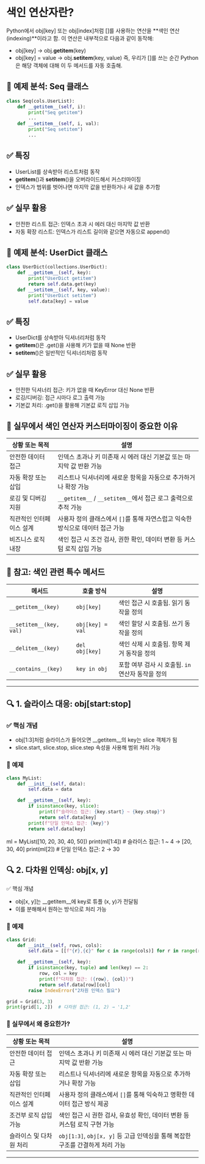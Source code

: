 # 색인 연산자란?

Python에서 obj[key] 또는 obj[index]처럼 []를 사용하는 연산을 **색인 연산(indexing)**이라고 함. 
이 연산은 내부적으로 다음과 같이 동작해:
- obj[key] → obj.__getitem__(key)
- obj[key] = value → obj.__setitem__(key, value)
즉, 우리가 []를 쓰는 순간 Python은 해당 객체에 대해 이 두 메서드를 자동 호출해.

## 🧪 예제 분석: Seq 클래스
```python
class Seq(cols.UserList):
    def __getitem__(self, i):
        print("Seq getitem")
        ...
    def __setitem__(self, i, val):
        print("Seq setitem")
        ...
```

## ✅ 특징
- UserList를 상속받아 리스트처럼 동작
- __getitem__()과 __setitem__()을 오버라이드해서 커스터마이징
- 인덱스가 범위를 벗어나면 마지막 값을 반환하거나 새 값을 추가함
## ✅ 실무 활용
- 안전한 리스트 접근: 인덱스 초과 시 에러 대신 마지막 값 반환
- 자동 확장 리스트: 인덱스가 리스트 길이와 같으면 자동으로 append()

## 🧪 예제 분석: UserDict 클래스
```python
class UserDict(collections.UserDict):
    def __getitem__(self, key):
        print("UserDict getitem")
        return self.data.get(key)
    def __setitem__(self, key, value):
        print("UserDict setitem")
        self.data[key] = value
```

## ✅ 특징
- UserDict를 상속받아 딕셔너리처럼 동작
- __getitem__()은 .get()을 사용해 키가 없을 때 None 반환
- __setitem__()은 일반적인 딕셔너리처럼 동작
## ✅ 실무 활용
- 안전한 딕셔너리 접근: 키가 없을 때 KeyError 대신 None 반환
- 로깅/디버깅: 접근 시마다 로그 출력 가능
- 기본값 처리: .get()을 활용해 기본값 로직 삽입 가능

## 🧠 실무에서 색인 연산자 커스터마이징이 중요한 이유

| 상황 또는 목적           | 설명                                                                 |
|--------------------------|----------------------------------------------------------------------|
| 안전한 데이터 접근        | 인덱스 초과나 키 미존재 시 에러 대신 기본값 또는 마지막 값 반환 가능       |
| 자동 확장 또는 삽입       | 리스트나 딕셔너리에 새로운 항목을 자동으로 추가하거나 확장 가능             |
| 로깅 및 디버깅 지원       | `__getitem__` / `__setitem__`에서 접근 로그 출력으로 추적 가능              |
| 직관적인 인터페이스 설계  | 사용자 정의 클래스에서 `[]`를 통해 자연스럽고 익숙한 방식으로 데이터 접근 가능 |
| 비즈니스 로직 내장        | 색인 접근 시 조건 검사, 권한 확인, 데이터 변환 등 커스텀 로직 삽입 가능       |



## 🔧 참고: 색인 관련 특수 메서드

| 메서드                  | 호출 방식            | 설명                                                                 |
|--------------------------|----------------------|----------------------------------------------------------------------|
| `__getitem__(key)`       | `obj[key]`           | 색인 접근 시 호출됨. 읽기 동작을 정의                                |
| `__setitem__(key, val)` | `obj[key] = val`     | 색인 할당 시 호출됨. 쓰기 동작을 정의                                |
| `__delitem__(key)`       | `del obj[key]`       | 색인 삭제 시 호출됨. 항목 제거 동작을 정의                           |
| `__contains__(key)`      | `key in obj`         | 포함 여부 검사 시 호출됨. `in` 연산자 동작을 정의                     |

---

## 🔍 1. 슬라이스 대응: obj[start:stop]
### ✅ 핵심 개념
- obj[1:3]처럼 슬라이스가 들어오면 __getitem__의 key는 slice 객체가 됨
- slice.start, slice.stop, slice.step 속성을 사용해 범위 처리 가능
### 🧪 예제
```python
class MyList:
    def __init__(self, data):
        self.data = data

    def __getitem__(self, key):
        if isinstance(key, slice):
            print(f"슬라이스 접근: {key.start} ~ {key.stop}")
            return self.data[key]
        print(f"단일 인덱스 접근: {key}")
        return self.data[key]
```
ml = MyList([10, 20, 30, 40, 50])
print(ml[1:4])  # 슬라이스 접근: 1 ~ 4 → [20, 30, 40]
print(ml[2])    # 단일 인덱스 접근: 2 → 30



## 🔍 2. 다차원 인덱싱: obj[x, y]
✅ 핵심 개념
- obj[x, y]는 __getitem__에 key로 튜플 (x, y)가 전달됨
- 이를 분해해서 원하는 방식으로 처리 가능
### 🧪 예제
```python
class Grid:
    def __init__(self, rows, cols):
        self.data = [[f"{r},{c}" for c in range(cols)] for r in range(rows)]

    def __getitem__(self, key):
        if isinstance(key, tuple) and len(key) == 2:
            row, col = key
            print(f"다차원 접근: ({row}, {col})")
            return self.data[row][col]
        raise IndexError("2차원 인덱스 필요")

grid = Grid(3, 3)
print(grid[1, 2])  # 다차원 접근: (1, 2) → '1,2'
```



### 🧠 실무에서 왜 중요한가?

| 상황 또는 목적           | 설명                                                                 |
|--------------------------|----------------------------------------------------------------------|
| 안전한 데이터 접근        | 인덱스 초과나 키 미존재 시 에러 대신 기본값 또는 마지막 값 반환 가능       |
| 자동 확장 또는 삽입       | 리스트나 딕셔너리에 새로운 항목을 자동으로 추가하거나 확장 가능             |
| 직관적인 인터페이스 설계  | 사용자 정의 클래스에서 `[]`를 통해 익숙하고 명확한 데이터 접근 방식 제공     |
| 조건부 로직 삽입 가능      | 색인 접근 시 권한 검사, 유효성 확인, 데이터 변환 등 커스텀 로직 구현 가능     |
| 슬라이스 및 다차원 처리    | `obj[1:3]`, `obj[x, y]` 등 고급 인덱싱을 통해 복잡한 구조를 간결하게 처리 가능 |



---
